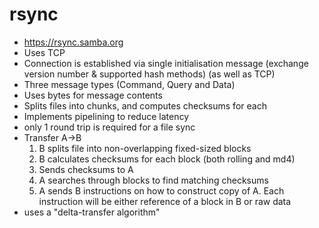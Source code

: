 # rsync
- <https://rsync.samba.org>
- Uses TCP
- Connection is established via single initialisation message (exchange version number & supported hash methods) (as well as TCP)
- Three message types (Command, Query and Data)
- Uses bytes for message contents
- Splits files into chunks, and computes checksums for each
- Implements pipelining to reduce latency
- only 1 round trip is required for a file sync
- Transfer A->B
    1. B splits file into non-overlapping fixed-sized blocks
    2. B calculates checksums for each block (both rolling and md4)
    3. Sends checksums to A
    4. A searches through blocks to find matching checksums
    5. A sends B instructions on how to construct copy of A. Each instruction will be either reference of a block in B or raw data
- uses a "delta-transfer algorithm"
